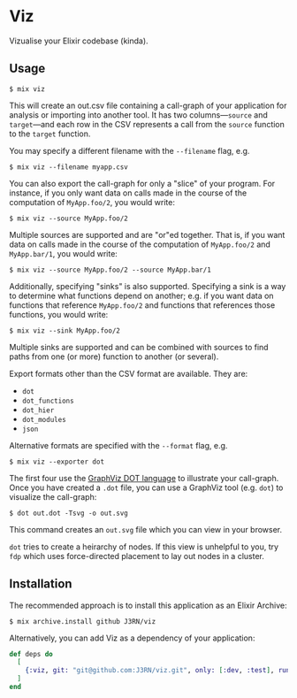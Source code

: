 # Viz

Vizualise your Elixir codebase (kinda).

## Usage

```
$ mix viz
```

This will create an out.csv file containing a call-graph of your application for analysis or importing into another tool.  It has two columns—`source` and `target`—and each row in the CSV represents a call from the `source` function to the `target` function.

You may specify a different filename with the `--filename` flag, e.g.

```
$ mix viz --filename myapp.csv
```

You can also export the call-graph for only a "slice" of your program.  For instance, if you only want data on calls made in the course of the computation of `MyApp.foo/2`, you would write:

```
$ mix viz --source MyApp.foo/2
```

Multiple sources are supported and are "or"ed together.  That is, if you want data on calls made in the course of the computation of `MyApp.foo/2` and `MyApp.bar/1`, you would write:

```
$ mix viz --source MyApp.foo/2 --source MyApp.bar/1
```

Additionally, specifying "sinks" is also supported.  Specifying a sink is a way to determine what functions depend on another;  e.g. if you want data on functions that reference `MyApp.foo/2` and functions that references those functions, you would write:

```
$ mix viz --sink MyApp.foo/2
```

Multiple sinks are supported and can be combined with sources to find paths from one (or more) function to another (or several).

Export formats other than the CSV format are available.  They are:
- `dot`
- `dot_functions`
- `dot_hier`
- `dot_modules`
- `json`

Alternative formats are specified with the `--format` flag, e.g.

```
$ mix viz --exporter dot
```

The first four use the [GraphViz DOT language](https://graphviz.org/doc/info/lang.html) to illustrate your call-graph.  Once you have created a `.dot` file, you can use a GraphViz tool (e.g. `dot`) to visualize the call-graph:

```
$ dot out.dot -Tsvg -o out.svg
```

This command creates an `out.svg` file which you can view in your browser.

`dot` tries to create a heirarchy of nodes.  If this view is unhelpful to you, try `fdp` which uses force-directed placement to lay out nodes in a cluster.

## Installation

The recommended approach is to install this application as an Elixir Archive:

```
$ mix archive.install github J3RN/viz
```

Alternatively, you can add Viz as a dependency of your application:

```elixir
def deps do
  [
    {:viz, git: "git@github.com:J3RN/viz.git", only: [:dev, :test], runtime: false}
  ]
end
```
